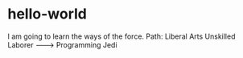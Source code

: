 # hello-world
I am going to learn the ways of the force.  Path: Liberal Arts Unskilled Laborer ---> Programming Jedi
